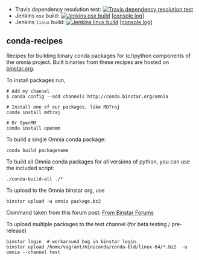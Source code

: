 * Travis dependency resolution test: [![Travis dependency resolution test](https://travis-ci.org/omnia-md/conda-recipes.svg?branch=master)](https://travis-ci.org/omnia-md/conda-recipes)
* Jenkins `osx` build: [![Jenkins `osx` build](https://jenkins.choderalab.org/job/conda-omnia-release-osx-2/badge/icon)](https://jenkins.choderalab.org/job/conda-omnia-release-osx-2/) [[console log]](https://jenkins.choderalab.org/job/conda-omnia-release-osx-2/lastBuild/consoleFull)
* Jenkins `linux` build: [![Jenkins `linux` build](https://jenkins.choderalab.org/job/conda-omnia-release-linux-vagrant/badge/icon)](https://jenkins.choderalab.org/job/conda-omnia-release-linux-vagrant/) [[console log]](https://jenkins.choderalab.org/job/conda-omnia-release-linux-vagrant/lastBuild/consoleFull)

conda-recipes
-------------

Recipes for building binary conda packages for (c/)python components of the omnia project.
Built binaries from these recipes are hosted on [binstar.org](https://binstar.org/omnia).

To install packages run,

```
# Add my channel
$ conda config --add channels http://conda.binstar.org/omnia

# Install one of our packages, like MDTraj
conda install mdtraj

# Or OpenMM
conda install openmm
```

To build a single Omnia conda package:

```
conda build packagename
```

To build all Omnia conda packages for all versions of python, you can use the
included script:

```
./conda-build-all ./*
```

To upload to the Omnia binstar org, use

```
binstar upload -u omnia package.bz2
```

Command taken from this forum post: [From Binstar Forums](https://groups.google.com/a/continuum.io/forum/#!topic/conda/uYtVRGW--iU)

To upload multiple packages to the test channel (for beta testing / pre-release)

```
binstar login  # workaround bug in binstar login.
binstar upload /home/vagrant/miniconda/conda-bld/linux-64/*.bz2  -u omnia --channel test
```
